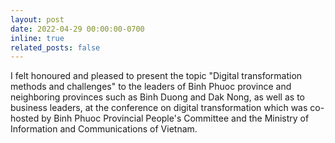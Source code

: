 ```yaml
---
layout: post
date: 2022-04-29 00:00:00-0700
inline: true
related_posts: false
---
```


I felt honoured and pleased to present the topic "Digital transformation methods and challenges" to the leaders of Binh Phuoc province and neighboring provinces such as Binh Duong and Dak Nong, as well as to business leaders, at the conference on digital transformation which was co-hosted by Binh Phuoc Provincial People's Committee and the Ministry of Information and Communications of Vietnam.